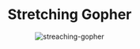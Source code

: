 <h1 align="center">Stretching Gopher</h1>

<div align="center">
 <img src="https://stretching-gopher-kun.herokuapp.com/?username=ogty&color=777777" alt="streaching-gopher" />
</div>
